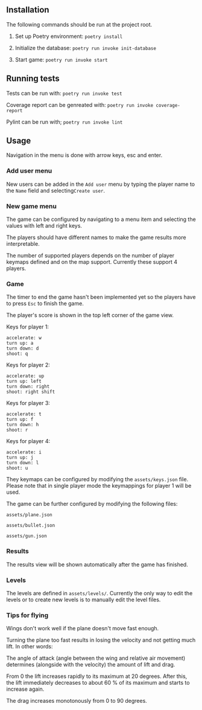 
## Installation

The following commands should be run at the project root.

1. Set up Poetry environment:
```poetry install```

2. Initialize the database:
```poetry run invoke init-database```

3. Start game:
```poetry run invoke start```

## Running tests
Tests can be run with:
```poetry run invoke test```

Coverage report can be genreated with:
```poetry run invoke coverage-report```

Pylint can be run with;
```poetry run invoke lint```

## Usage

Navigation in the menu is done with arrow keys, esc and enter.


### Add user menu
New users can be added in the `Add user` menu by typing the player
name to the `Name` field and selecting`Create user`.


### New game menu
The game can be configured by navigating to a menu item and selecting
the values with left and right keys.

The players should have different names to make the game results
more interpretable.

The number of supported players depends on the number of player keymaps defined
and on the map support. Currently these support 4 players.

### Game

The timer to end the game hasn't been implemented yet so the players
have to press `Esc` to finish the game.

The player's score is shown in the top left corner of the game view.

Keys for player 1:

```
accelerate: w
turn up: a
turn down: d
shoot: q

```
Keys for player 2:

```
accelerate: up
turn up: left
turn down: right
shoot: right shift

```
Keys for player 3:

```
accelerate: t
turn up: f
turn down: h
shoot: r

```
Keys for player 4:

```
accelerate: i
turn up: j
turn down: l
shoot: u
```

They keymaps can be configured by modifying the `assets/keys.json` file.
Please note that in single player mode the keymappings for player 1 will
be used.


The game can be further configured by modifying the following files:

```assets/plane.json```

```assets/bullet.json```

```assets/gun.json```


### Results
The results view will be shown automatically after the game has finished.


### Levels
The levels are defined in ```assets/levels/```. Currently the only way
to edit the levels or to create new levels is to manually edit the level files.


### Tips for flying

Wings don't work well if the plane doesn't move fast enough.

Turning the plane too fast results in losing the velocity and not getting much
lift. In other words:

The angle of attack (angle between the wing and relative air movement) determines
(alongside with the velocity) the amount of lift and drag.

From 0 the lift increases rapidly to its maximum at 20 degrees. After this, the
lift immediately decreases to about 60 % of its maximum and starts to increase again.

The drag increases monotonously from 0 to 90 degrees.
